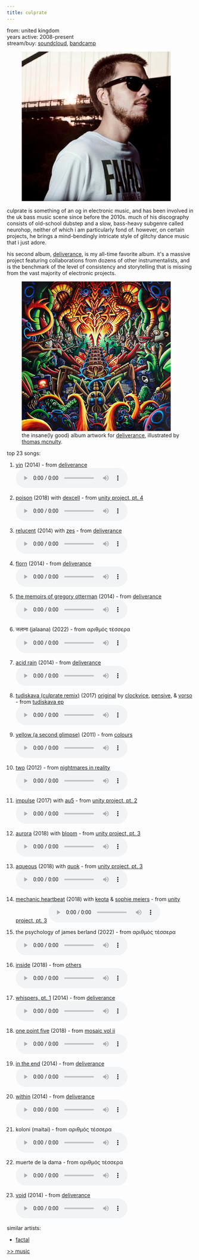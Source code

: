 ```yaml
---
title: culprate
---
```

<meta name="robots" content="noindex, nofollow, noarchive">

from: united kingdom<br>
years active: 2008-present<br>
stream/buy: [soundcloud](https://soundcloud.com/culprate), [bandcamp](https://culprate.bandcamp.com/)

<figure>
  <img id="culprate" src="/images/music/artistimg/culprate.jpg" width="400" height="400" margin-left="20px">
</figure>

culprate is something of an og in electronic music, and has been involved in the uk bass music scene since before the 2010s. much of his discography consists of old-school dubstep and a slow, bass-heavy subgenre called neurohop, neither of which i am particularly fond of. however, on certain projects, he brings a mind-bendingly intricate style of glitchy dance music that i just adore.

his second album, [deliverance](https://culprate.bandcamp.com/album/deliverance), is my all-time favorite album. it's a massive project featuring collaborations from dozens of other instrumentalists, and is the benchmark of the level of consistency and storytelling that is missing from the vast majority of electronic projects.

<figure>
  <img id="deliverance" src="/images/music/artistimg/deliverance.jpg" width="400" height="400" margin-left="20px">
  <figcaption text-align="center">the insane(ly good) album artwork for <a href="https://culprate.bandcamnp.com/album/deliverance">deliverance</a>, illustrated by <a href="https://thomasmcnulty.artstation.com/">thomas mcnulty</a>.</figcaption>
</figure>

top 23 songs:

1. [yin](https://soundcloud.com/culprate/yin) (2014) - from [deliverance](https://culprate.bandcamp.com/album/deliverance)<br>
<audio controls src="/images/music/culprate_yin.mp3"></audio>

2. [poison](https://soundcloud.com/culprate/culprate-dexcell-poison) (2018) with [dexcell](https://soundcloud.com/dexcelldnb) - from [unity project, pt. 4](https://culprate.bandcamp.com/album/unity-project-pt-4)<br>
<audio controls src="/images/music/culprate_poison.mp3"></audio>

3. [relucent](https://soundcloud.com/culprate/relucent) (2014) with [zes](https://soundcloud.com/zesmusic) - from [deliverance](https://culprate.bandcamp.com/album/deliverance)<br>
<audio controls src="/images/music/culprate_relucent.mp3"></audio>

4. [florn](https://soundcloud.com/culprate/florn) (2014) - from [deliverance](https://culprate.bandcamp.com/album/deliverance)<br>
<audio controls src="/images/music/culprate_florn.mp3"></audio>

5. [the memoirs of gregory otterman](https://soundcloud.com/culprate/thememoirsofgregoryotterman) (2014) - from [deliverance](https://culprate.bandcamp.com/album/deliverance)<br>
<audio controls src="/images/music/culprate_thememoirsofgregoryotterman.mp3"></audio>

6. जलाना (jalaana) (2022) - from αριθμός τέσσερα<br>
<audio controls src="/images/music/culprate_jalaana.mp3"></audio>

7. [acid rain](https://soundcloud.com/culprate/acidrain) (2014) - from [deliverance](https://culprate.bandcamp.com/album/deliverance)<br>
<audio controls src="/images/music/culprate_acidrain.mp3"></audio>

8. [tudiskava (culprate remix)](https://soundcloud.com/upscale-recordings/tudiskava-culprate-remix) (2017) [original](https://soundcloud.com/upscale-recordings/clockvice-raine-vorso-tudiskava) by [clockvice](/music/clockvice), [pensive](/music/pensive), & [vorso](/music/vorso) - from [tudiskava ep](https://upscalehq.bandcamp.com/album/tudiskava-ep)<br>
<audio controls src="/images/music/culprate_tudiskava.mp3"></audio>

9. [yellow (a second glimpse)](https://soundcloud.com/culprate/yellow-a-second-glimpse) (2011) - from [colours](https://culprate.bandcamp.com/album/colours)<br>
<audio controls src="/images/music/culprate_yellow.mp3"></audio>

10. [two](https://soundcloud.com/culprate/two) (2012) - from [nightmares in reality](https://soundcloud.com/culprate/sets/nightmares-in-reality)<br>
<audio controls src="/images/music/culprate_two.mp3"></audio>

11. [impulse](https://soundcloud.com/culprate/5-culprate-au5-impulse) (2017) with [au5](/music/au5) - from [unity project, pt. 2](https://culprate.bandcamp.com/album/unity-project-pt-2)<br>
<audio controls src="/images/music/culprate_aqueous.mp3"></audio>

12. [aurora](https://soundcloud.com/culprate/aurora) (2018) with [bloom](/music/bloom) - from [unity project, pt. 3](https://culprate.bandcamp.com/album/unity-project-pt-3)<br>
<audio controls src="/images/music/culprate_aurora.mp3"></audio>

13. [aqueous](https://soundcloud.com/culprate/aqueous) (2018) with [quok](/music/quok) - from [unity project, pt. 3](https://culprate.bandcamp.com/album/unity-project-pt-3)<br>
<audio controls src="/images/music/culprate_aqueous.mp3"></audio>

14. [mechanic heartbeat](https://soundcloud.com/culprate/aqueous) (2018) with [keota](https://soundcloud.com/keota-us) & [sophie meiers](https://soundcloud.com/sophie-meiers) - from [unity project, pt. 3](https://culprate.bandcamp.com/album/unity-project-pt-3)
<audio controls src="/images/music/culprate_mechanicheartbeat.mp3"></audio>

15. the psychology of james berland (2022) - from αριθμός τέσσερα<br>
<audio controls src="/images/music/culprate_thepsychologyofjamesberland.mp3"></audio>

16. [inside](https://soundcloud.com/culprate/inside) (2018) - from [others](https://inspected.bandcamp.com/album/others)<br>
<audio controls src="/images/music/culprate_inside.mp3"></audio>

17. [whispers, pt. 1](https://soundcloud.com/culprate/whisperspart1) (2014) - from [deliverance](https://culprate.bandcamp.com/album/deliverance)<br>
<audio controls src="/images/music/culprate_whisperspt1.mp3"></audio>

18. [one point five](https://soundcloud.com/openoutlets/culprate-one-point-five) (2018) - from [mosaic vol ii](https://openoutlets.bandcamp.com/album/mosaic-vol-ii)<br>
<audio controls src="/images/music/culprate_onepointfive.mp3"></audio>

19. [in the end](https://soundcloud.com/culprate/intheend) (2014) - from [deliverance](https://culprate.bandcamp.com/album/deliverance)<br>
<audio controls src="/images/music/culprate_intheend.mp3"></audio>

20. [within](https://soundcloud.com/culprate/within) (2014) - from [deliverance](https://culprate.bandcamp.com/album/deliverance)<br>
<audio controls src="/images/music/culprate_within.mp3"></audio>

21. koloni (maitai) - from αριθμός τέσσερα<br>
<audio controls src="/images/music/culprate_koloni.mp3"></audio>

22. muerte de la dama - from αριθμός τέσσερα<br>
<audio controls src="/images/music/culprate_muertedeladama.mp3"></audio>

23. [void](https://soundcloud.com/culprate/void) (2014) - from [deliverance](https://culprate.bandcamp.com/album/deliverance)<br>
<audio controls src="/images/music/culprate_void.mp3"></audio>

similar artists:
- [factal](/music/factal)

<a href="/media/music#culprate">&gt;&gt; music</a>